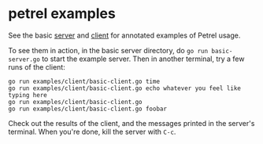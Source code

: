 # petrel examples

See the basic
[server](https://github.com/firepear/petrel/blob/main/examples/server/basic-server.go)
and
[client](https://github.com/firepear/petrel/blob/main/examples/client/basic-client.go)
for annotated examples of Petrel usage.

To see them in action, in the basic server directory, do `go run
basic-server.go` to start the example server. Then in another
terminal, try a few runs of the client:

```
go run examples/client/basic-client.go time
go run examples/client/basic-client.go echo whatever you feel like typing here
go run examples/client/basic-client.go
go run examples/client/basic-client.go foobar
```

Check out the results of the client, and the messages printed in the
server's terminal. When you're done, kill the server with `C-c`.

